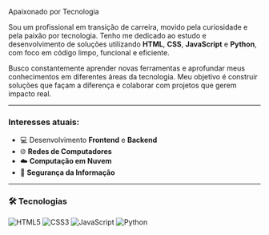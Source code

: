 Apaixonado por Tecnologia

Sou um profissional em transição de carreira, movido pela curiosidade e pela paixão por tecnologia. Tenho me dedicado ao estudo e desenvolvimento de soluções utilizando **HTML**, **CSS**, **JavaScript** e **Python**, com foco em código limpo, funcional e eficiente.

Busco constantemente aprender novas ferramentas e aprofundar meus conhecimentos em diferentes áreas da tecnologia. Meu objetivo é construir soluções que façam a diferença e colaborar com projetos que gerem impacto real.

---

### Interesses atuais:
- 💻 Desenvolvimento **Frontend** e **Backend**
- 🌐 **Redes de Computadores**
- ☁️ **Computação em Nuvem**
- 🔐 **Segurança da Informação**

---

### 🛠️ Tecnologias

![HTML5](https://img.shields.io/badge/HTML5-E34F26?style=for-the-badge&logo=html5&logoColor=white)
![CSS3](https://img.shields.io/badge/CSS3-1572B6?style=for-the-badge&logo=css3&logoColor=white)
![JavaScript](https://img.shields.io/badge/JavaScript-F7DF1E?style=for-the-badge&logo=javascript&logoColor=black)
![Python](https://img.shields.io/badge/Python-3776AB?style=for-the-badge&logo=python&logoColor=white)
